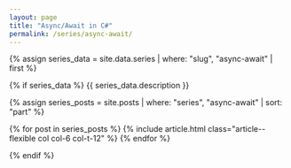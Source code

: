 ```yaml
---
layout: page
title: "Async/Await in C#"
permalink: /series/async-await/
---
```


{% assign series_data = site.data.series | where: "slug", "async-await" | first %}

{% if series_data %}
{{ series_data.description }}

{% assign series_posts = site.posts | where: "series", "async-await" | sort: "part" %}

<div class="row grid">
  {% for post in series_posts %}
    {% include article.html class="article--flexible col col-6 col-t-12" %}
  {% endfor %}
</div>

{% endif %}
